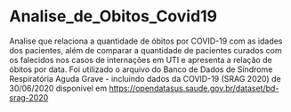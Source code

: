 # Analise_de_Obitos_Covid19
Analise que relaciona a quantidade de óbitos por COVID-19 com as idades dos pacientes, além de comparar a quantidade de pacientes curados com os falecidos nos casos de internações em UTI e apresenta a relação de óbitos por data. Foi utilizado o arquivo do Banco de Dados de Síndrome Respiratória Aguda Grave - incluindo dados da COVID-19 (SRAG 2020) de 30/06/2020 disponivel em https://opendatasus.saude.gov.br/dataset/bd-srag-2020
